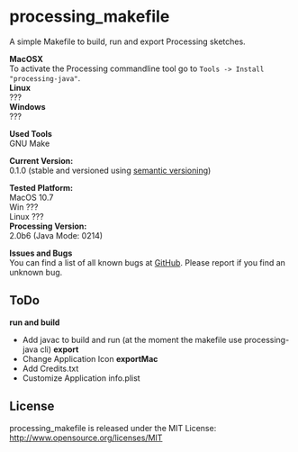 # processing_makefile

A simple Makefile to build, run and export Processing sketches.  
  
**MacOSX**  
To activate the Processing commandline tool go to ```Tools -> Install "processing-java"```.  
**Linux**  
???  
**Windows**  
???  

**Used Tools**  
GNU Make


**Current Version:**  
0.1.0 (stable and versioned using [semantic versioning](http://semver.org/))   
  
**Tested Platform:**  
MacOS 10.7   
Win ???  
Linux ???  
**Processing Version:**  
2.0b6 (Java Mode: 0214)  

**Issues and Bugs**  
You can find a list of all known bugs at [GitHub](https://github.com/wrongentertainment/processing_makefile/issues). Please report if you find an unknown bug.  


## ToDo
**run and build**  
- Add javac to build and run (at the moment the makefile use processing-java cli)
**export**   
- Change Application Icon
**exportMac**  
- Add Credits.txt
- Customize Application info.plist


## License 
processing_makefile is released under the MIT License: http://www.opensource.org/licenses/MIT
